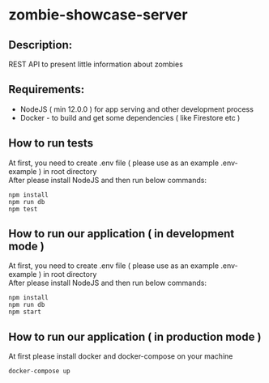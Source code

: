 # zombie-showcase-server

## Description:
REST API to present little information about zombies

## Requirements:
- NodeJS ( min 12.0.0 ) for app serving and other development process
- Docker - to build and get some dependencies ( like Firestore etc )

## How to run tests
At first, you need to create .env file ( please use as an example .env-example ) in root directory <br/>
After please install NodeJS and then run below commands:
```
npm install
npm run db
npm test
```

## How to run our application ( in development mode )
At first, you need to create .env file ( please use as an example .env-example ) in root directory <br/>
After please install NodeJS and then run below commands:
```
npm install
npm run db
npm start
```

## How to run our application ( in production mode )
At first please install docker and docker-compose on your machine
```
docker-compose up
```

